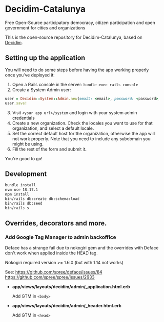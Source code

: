 # Decidim-Catalunya

Free Open-Source participatory democracy, citizen participation and open government for cities and organizations

This is the open-source repository for Decidim-Catalunya, based on [Decidim](https://github.com/decidim/decidim).

## Setting up the application

You will need to do some steps before having the app working properly once you've deployed it:

1. Open a Rails console in the server: `bundle exec rails console`
2. Create a System Admin user:
```ruby
user = Decidim::System::Admin.new(email: <email>, password: <password>, password_confirmation: <password>)
user.save!
```
3. Visit `<your app url>/system` and login with your system admin credentials
4. Create a new organization. Check the locales you want to use for that organization, and select a default locale.
5. Set the correct default host for the organization, otherwise the app will not work properly. Note that you need to include any subdomain you might be using.
6. Fill the rest of the form and submit it.

You're good to go!

## Development

```bash
bundle install
nvm use 18.17.1
npm install
bin/rails db:create db:schema:load
bin/rails db:seed
bin/rails s
```

## Overrides, decorators and more.

### Add Google Tag Manager to admin backoffice

Deface has a strange fail due to nokogiri gem and the overrides with Deface don't work when applied inside the HEAD tag. 

Nokogiri required version >= 1.6.0 (but with 1.14 not works)

See:
https://github.com/spree/deface/issues/84
https://github.com/spree/spree/issues/2633

- **app/views/layouts/decidim/admin/_application.html.erb**

    Add GTM in `<body>`

- **app/views/layouts/decidim/admin/_header.html.erb**

    Add GTM in `<head>`
